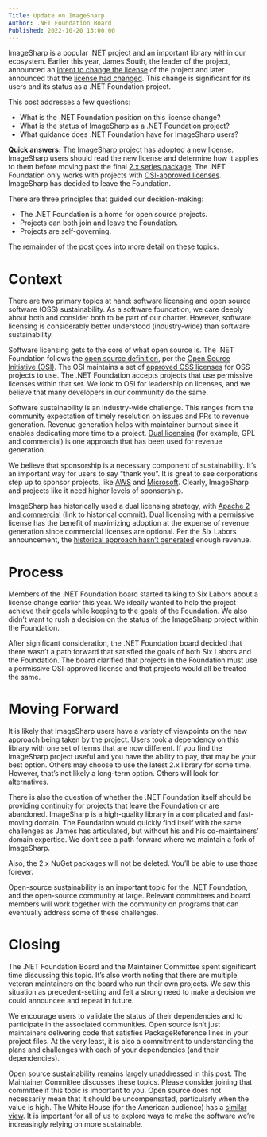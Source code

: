 ```yaml
---
Title: Update on ImageSharp
Author: .NET Foundation Board
Published: 2022-10-20 13:00:00
---
```


ImageSharp is a popular .NET project and an important library within our ecosystem. Earlier this year, James South, the leader of the project, announced an [intent to change the license](https://twitter.com/James_M_South/status/1536190455255207936) of the project and later announced that the [license had changed](https://twitter.com/SixLabors/status/1548271228007301120). This change is significant for its users and its status as a .NET Foundation project.

This post addresses a few questions:

-   What is the .NET Foundation position on this license change?
-   What is the status of ImageSharp as a .NET Foundation project?
-   What guidance does .NET Foundation have for ImageSharp users?

**Quick answers:** The [ImageSharp project](https://github.com/SixLabors/ImageSharp) has adopted a [new license](https://github.com/SixLabors/ImageSharp/blob/main/README.md#license). ImageSharp users should read the new license and determine how it applies to them before moving past the final [2.x series package](https://www.nuget.org/packages/SixLabors.ImageSharp/2.1.3). The .NET Foundation only works with projects with [OSI-approved licenses](https://opensource.org/licenses). ImageSharp has decided to leave the Foundation.

There are three principles that guided our decision-making:

-   The .NET Foundation is a home for open source projects.
-   Projects can both join and leave the Foundation.
-   Projects are self-governing.

The remainder of the post goes into more detail on these topics.

# Context

There are two primary topics at hand: software licensing and open source software (OSS) sustainability. As a software foundation, we care deeply about both and consider both to be part of our charter. However, software licensing is considerably better understood (industry-wide) than software sustainability.

Software licensing gets to the core of what open source is. The .NET Foundation follows the [open source definition](https://opensource.org/osd), per the [Open Source Initiative (OSI)](https://opensource.org/). The OSI maintains a set of [approved OSS licenses](https://opensource.org/licenses) for OSS projects to use. The .NET Foundation accepts projects that use permissive licenses within that set. We look to OSI for leadership on licenses, and we believe that many developers in our community do the same.

Software sustainability is an industry-wide challenge. This ranges from the community expectation of timely resolution on issues and PRs to revenue generation. Revenue generation helps with maintainer burnout since it enables dedicating more time to a project. [Dual licensing](https://ayende.com/blog/186147-A/making-money-from-open-source-software-how-we-do-it) (for example, GPL and commercial) is one approach that has been used for revenue generation.

We believe that sponsorship is a necessary component of sustainability. It’s an important way for users to say “thank you”. It is great to see corporations step up to sponsor projects, like [AWS](https://twitter.com/James_M_South/status/1582625737386778625) and [Microsoft](https://twitter.com/James_M_South/status/1293827661903671297). Clearly, ImageSharp and projects like it need higher levels of sponsorship.

ImageSharp has historically used a dual licensing strategy, with [Apache 2 and commercial](https://github.com/SixLabors/ImageSharp/blob/cb3d073fa6ffaeada0c6ba35745542d225c2d541/README.md#license) (link to historical commit). Dual licensing with a permissive license has the benefit of maximizing adoption at the expense of revenue generation since commercial licenses are optional. Per the Six Labors announcement, the [historical approach hasn’t generated](https://sixlabors.com/posts/license-changes/) enough revenue.

# Process

Members of the .NET Foundation board started talking to Six Labors about a license change earlier this year. We ideally wanted to help the project achieve their goals while keeping to the goals of the Foundation. We also didn’t want to rush a decision on the status of the ImageSharp project within the Foundation.

After significant consideration, the .NET Foundation board decided that there wasn’t a path forward that satisfied the goals of both Six Labors and the Foundation. The board clarified that projects in the Foundation must use a permissive OSI-approved license and that projects would all be treated the same.

# Moving Forward

It is likely that ImageSharp users have a variety of viewpoints on the new approach being taken by the project. Users took a dependency on this library with one set of terms that are now different. If you find the ImageSharp project useful and you have the ability to pay, that may be your best option. Others may choose to use the latest 2.x library for some time. However, that’s not likely a long-term option. Others will look for alternatives.

There is also the question of whether the .NET Foundation itself should be providing continuity for projects that leave the Foundation or are abandoned. ImageSharp is a high-quality library in a complicated and fast-moving domain. The Foundation would quickly find itself with the same challenges as James has articulated, but without his and his co-maintainers’ domain expertise. We don’t see a path forward where we maintain a fork of ImageSharp.

Also, the 2.x NuGet packages will not be deleted. You’ll be able to use those forever.

Open-source sustainability is an important topic for the .NET Foundation, and the open-source community at large. Relevant committees and board members will work together with the community on programs that can eventually address some of these challenges.

# Closing

The .NET Foundation Board and the Maintainer Committee spent significant time discussing this topic. It’s also worth noting that there are multiple veteran maintainers on the board who run their own projects. We saw this situation as precedent-setting and felt a strong need to make a decision we could announcee and repeat in future.

We encourage users to validate the status of their dependencies and to participate in the associated communities. Open source isn’t just maintainers delivering code that satisfies PackageReference lines in your project files. At the very least, it is also a commitment to understanding the plans and challenges with each of your dependencies (and their dependencies).

Open source sustainability remains largely unaddressed in this post. The Maintainer Committee discusses these topics. Please consider joining that committee if this topic is important to you. Open source does not necessarily mean that it should be uncompensated, particularly when the value is high. The White House (for the American audience) has a [similar view](https://www.whitehouse.gov/briefing-room/statements-releases/2022/01/13/readout-of-white-house-meeting-on-software-security/). It is important for all of us to explore ways to make the software we’re increasingly relying on more sustainable.
